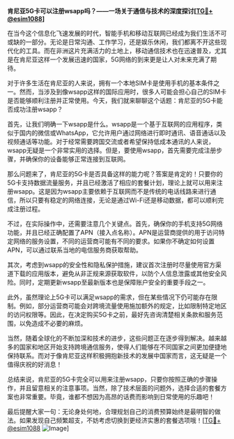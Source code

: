 **肯尼亚5G卡可以注册wsapp吗？——一场关于通信与技术的深度探讨[[TG💪+ @esim1088](https://t.me/s/esim1088)]**

在当今这个信息化飞速发展的时代，智能手机和移动互联网已经成为我们生活不可或缺的一部分。无论是日常沟通、工作学习，还是娱乐休闲，我们都离不开这些现代化的工具。而在非洲这片充满活力的土地上，移动通信技术也在迅速普及，尤其是在肯尼亚这样一个发展迅速的国家，5G网络的到来更是让人对未来充满了期待。

对于许多生活在肯尼亚的人来说，拥有一个本地SIM卡是使用手机的基本条件之一。然而，当涉及到像wsapp这样的国际应用时，很多人可能会担心自己的SIM卡是否能够顺利注册并正常使用。今天，我们就来聊聊这个话题：肯尼亚的5G卡能否成功注册wsapp？

首先，让我们明确一下wsapp是什么。wsapp是一个基于互联网的应用程序，类似于国内的微信或WhatsApp，它允许用户通过网络进行即时通讯、语音通话以及视频通话等功能。对于经常需要跨国交流或者希望保持低成本通讯的人来说，wsapp无疑是一个非常实用的选择。但是，要使用wsapp，首先需要完成注册步骤，并确保你的设备能够正常连接到互联网。

那么问题来了，肯尼亚的5G卡是否具备这样的能力呢？答案是肯定的！只要你的5G卡支持数据流量服务，并且已经激活了相应的套餐计划，理论上就可以用来注册wsapp。这是因为wsapp主要依赖于互联网而不是传统的电话线路来进行通信，所以只要有稳定的网络连接，无论是通过Wi-Fi还是移动数据，都可以顺利完成注册过程。

不过，在实际操作中，还需要注意几个关键点。首先，确保你的手机支持5G网络功能，并且已经正确配置了APN（接入点名称）。APN是运营商提供的用于访问特定网络的服务设置，不同的运营商可能有不同的要求。如果你不确定如何设置APN，可以通过联系当地的电信服务商获取帮助。

其次，考虑到wsapp的安全性和隐私保护措施，建议首次注册时尽量使用官方渠道下载的应用版本，避免从非正规来源获取软件，以防个人信息泄露或其他安全风险。同时，定期更新wsapp至最新版本也是保障账户安全的重要手段之一。

此外，虽然理论上5G卡可以满足wsapp的需求，但在某些情况下仍可能存在限制。例如，部分运营商可能会对跨境流量使用施加额外的规定，比如限制特定地区的访问权限等。因此，在决定购买5G卡之前，最好先咨询清楚相关条款和服务范围，以免造成不必要的麻烦。

当然，随着全球化的不断加深和技术的进步，这些问题正在逐步得到解决。越来越多的国家和地区开始支持跨境通信服务，使得人们能够在不同国家之间更加便捷地保持联系。而对于像肯尼亚这样积极拥抱新技术的发展中国家而言，这无疑是一个值得庆祝的好消息！

总结来说，肯尼亚的5G卡完全可以用来注册wsapp，只要你按照正确的步骤操作，并且留意相关的注意事项。当然，除了技术层面的问题外，选择合适的套餐方案也非常重要。毕竟，谁都不想因为高昂的话费而影响到日常使用的乐趣吧！

最后提醒大家一句：无论身处何地，合理规划自己的消费预算始终是最明智的做法。如果发现自己频繁超支，不妨考虑切换到更经济实惠的套餐选项哦！[[TG💪+ @esim1088](https://t.me/s/esim1088) ![Image](https://i.postimg.cc/4NQfJmqS/Snipaste-2025-05-13-00-14-12.png)]